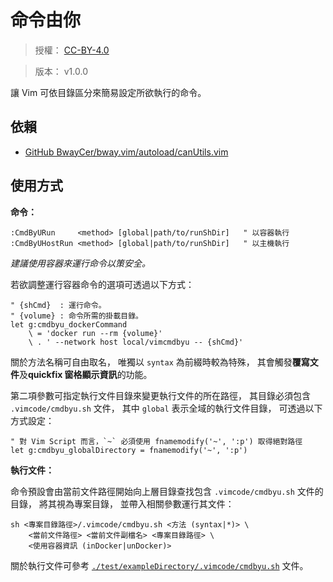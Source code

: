 命令由你
=======


> 授權： [CC-BY-4.0](./LICENSE.md)

> 版本： v1.0.0

讓 Vim 可依目錄區分來簡易設定所欲執行的命令。



## 依賴


* [GitHub BwayCer/bway.vim/autoload/canUtils.vim](https://github.com/BwayCer/bway.vim/blob/master/autoload/canUtils.vim)



## 使用方式


**命令：**

```vim
:CmdByURun     <method> [global|path/to/runShDir]   " 以容器執行
:CmdByUHostRun <method> [global|path/to/runShDir]   " 以主機執行
```

_建議使用容器來運行命令以策安全。_

若欲調整運行容器命令的選項可透過以下方式：

```vim
" {shCmd}  : 運行命令。
" {volume} : 命令所需的掛載目錄。
let g:cmdbyu_dockerCommand
    \ = 'docker run --rm {volume}'
    \ . ' --network host local/vimcmdbyu -- {shCmd}'
```

關於方法名稱可自由取名，
唯獨以 `syntax` 為前綴時較為特殊，
其會觸發**覆寫文件**及**quickfix 窗格顯示資訊**的功能。

第二項參數可指定執行文件目錄來變更執行文件的所在路徑，
其目錄必須包含 `.vimcode/cmdbyu.sh` 文件，
其中 `global` 表示全域的執行文件目錄，
可透過以下方式設定：

```vim
" 對 Vim Script 而言，`~` 必須使用 fnamemodify('~', ':p') 取得絕對路徑
let g:cmdbyu_globalDirectory = fnamemodify('~', ':p')
```


**執行文件：**

命令預設會由當前文件路徑開始向上層目錄查找包含 `.vimcode/cmdbyu.sh` 文件的目錄，
將其視為專案目錄，
並帶入相關參數運行其文件：

```
sh <專案目錄路徑>/.vimcode/cmdbyu.sh <方法 (syntax|*)> \
    <當前文件路徑> <當前文件副檔名> <專案目錄路徑> \
    <使用容器資訊 (inDocker|unDocker)>
```

關於執行文件可參考
[`./test/exampleDirectory/.vimcode/cmdbyu.sh`](./test/exampleDirectory/.vimcode/cmdbyu.sh)
文件。


